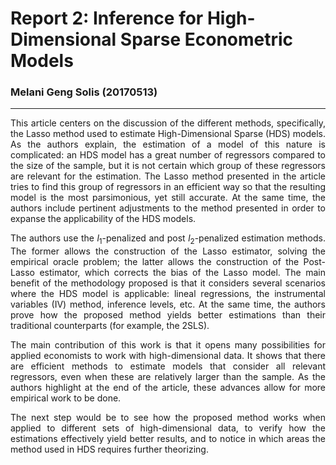 # Report 2: Inference for High-Dimensional Sparse Econometric Models 

### Melani Geng Solis (20170513)

---

<div align="justify"> 

This article centers on the discussion of the different methods, specifically, the Lasso method used to estimate High-Dimensional Sparse (HDS)  models. As the authors explain, the estimation of a model of this nature is complicated: an HDS model has a great number of regressors compared to the size of the sample, but it is not certain which group of these regressors are relevant for the estimation. The Lasso method presented in the article tries to find this group of regressors in an efficient way so that the resulting model is the most parsimonious, yet still accurate. At the same time, the authors include pertinent adjustments to the method presented in order to expanse the applicability of the HDS models. 

The authors use the $l_1$-penalized and post $l_2$-penalized estimation methods. The former allows the construction of the Lasso estimator, solving the empirical oracle problem; the latter allows the construction of the Post-Lasso estimator, which corrects the bias of the Lasso model. The main benefit of the methodology proposed is that it considers several scenarios where the HDS model is applicable: lineal regressions, the instrumental variables (IV) method, inference levels, etc. At the same time, the authors prove how the proposed method yields better estimations than their traditional counterparts (for example, the 2SLS). 

The main contribution of this work is that it opens many possibilities for applied economists to work with high-dimensional data. It shows that there are efficient methods to estimate models that consider all relevant regressors, even when these are relatively larger than the sample. As the authors highlight at the end of the article, these advances allow for more empirical work to be done.

The next step would be to see how the proposed method works when applied to different sets of high-dimensional data, to verify how the estimations effectively yield better results, and to notice in which areas the method used in HDS requires further theorizing.</div>


